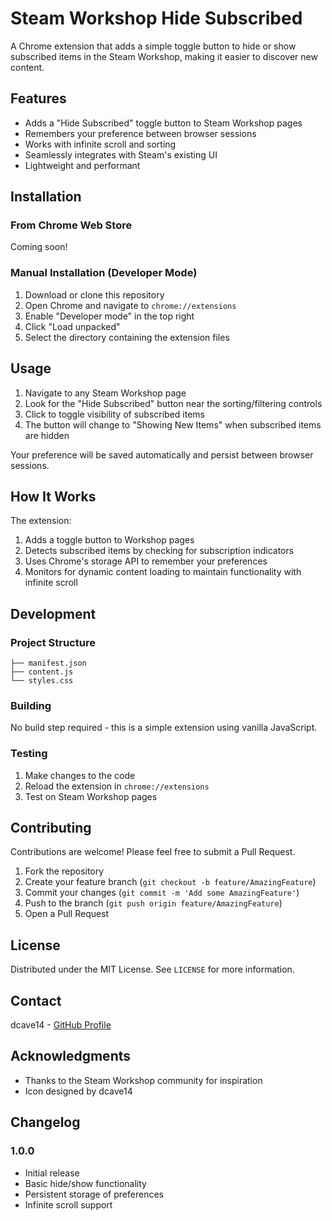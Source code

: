# Steam Workshop Hide Subscribed

A Chrome extension that adds a simple toggle button to hide or show subscribed items in the Steam Workshop, making it easier to discover new content.

## Features

- Adds a "Hide Subscribed" toggle button to Steam Workshop pages
- Remembers your preference between browser sessions
- Works with infinite scroll and sorting
- Seamlessly integrates with Steam's existing UI
- Lightweight and performant

## Installation

### From Chrome Web Store
Coming soon!

### Manual Installation (Developer Mode)
1. Download or clone this repository
2. Open Chrome and navigate to `chrome://extensions`
3. Enable "Developer mode" in the top right
4. Click "Load unpacked"
5. Select the directory containing the extension files

## Usage

1. Navigate to any Steam Workshop page
2. Look for the "Hide Subscribed" button near the sorting/filtering controls
3. Click to toggle visibility of subscribed items
4. The button will change to "Showing New Items" when subscribed items are hidden

Your preference will be saved automatically and persist between browser sessions.

## How It Works

The extension:
1. Adds a toggle button to Workshop pages
2. Detects subscribed items by checking for subscription indicators
3. Uses Chrome's storage API to remember your preferences
4. Monitors for dynamic content loading to maintain functionality with infinite scroll

## Development

### Project Structure
```
├── manifest.json
├── content.js
└── styles.css
```

### Building
No build step required - this is a simple extension using vanilla JavaScript.

### Testing
1. Make changes to the code
2. Reload the extension in `chrome://extensions`
3. Test on Steam Workshop pages

## Contributing

Contributions are welcome! Please feel free to submit a Pull Request.

1. Fork the repository
2. Create your feature branch (`git checkout -b feature/AmazingFeature`)
3. Commit your changes (`git commit -m 'Add some AmazingFeature'`)
4. Push to the branch (`git push origin feature/AmazingFeature`)
5. Open a Pull Request

## License

Distributed under the MIT License. See `LICENSE` for more information.

## Contact

dcave14 - [GitHub Profile](https://github.com/dcave14)

## Acknowledgments

- Thanks to the Steam Workshop community for inspiration
- Icon designed by dcave14

## Changelog

### 1.0.0
- Initial release
- Basic hide/show functionality
- Persistent storage of preferences
- Infinite scroll support
